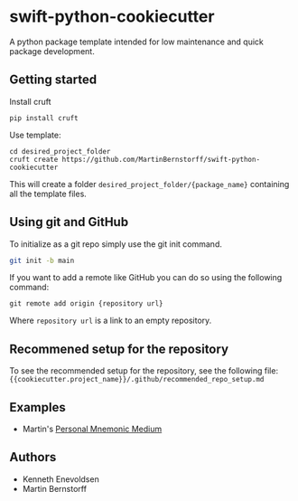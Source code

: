 # swift-python-cookiecutter
A python package template intended for low maintenance and quick package development.

## Getting started

Install cruft
```
pip install cruft
```

Use template:
```
cd desired_project_folder
cruft create https://github.com/MartinBernstorff/swift-python-cookiecutter
```
This will create a folder `desired_project_folder/{package_name}` containing all the template files.

## Using git and GitHub

To initialize as a git repo simply use the git init command.
```bash
git init -b main    
```
If you want to add a remote like GitHub you can do so using the following command:
```
git remote add origin {repository url}
```

Where `repository url` is a link to an empty repository.


## Recommened setup for the repository

To see the recommended setup for the repository, see the following file:
`{{cookiecutter.project_name}}/.github/recommended_repo_setup.md`

## Examples
* Martin's [Personal Mnemonic Medium](https://github.com/MartinBernstorff/personal-mnemonic-medium/)


## Authors
- Kenneth Enevoldsen
- Martin Bernstorff
